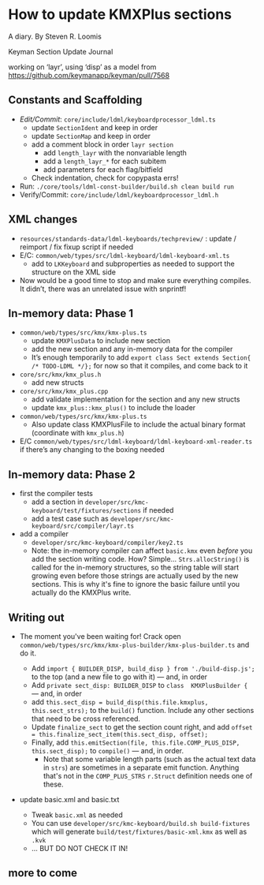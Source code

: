 # How to update KMXPlus sections

A diary.
By Steven R. Loomis

Keyman Section Update Journal

working on ‘layr’, using ‘disp’ as a model from https://github.com/keymanapp/keyman/pull/7568

## Constants and Scaffolding

- *Edit/Commit*: `core/include/ldml/keyboardprocessor_ldml.ts`
    - update `SectionIdent` and keep in order
    - update `SectionMap` and keep in order
    - add a comment block in order `layr section`
        - add `length_layr` with the nonvariable length
        - add a `length_layr_*` for each subitem
        - add parameters for each flag/bitfield
    - Check indentation, check for copypasta errs!
- Run: `./core/tools/ldml-const-builder/build.sh clean build run`
- Verify/Commit: `core/include/ldml/keyboardprocessor_ldml.h`

## XML changes

- `resources/standards-data/ldml-keyboards/techpreview/`  : update / reimport / fix fixup script if needed
- E/C: `common/web/types/src/ldml-keyboard/ldml-keyboard-xml.ts`
    - add to `LKKeyboard` and subproperties as needed to support the structure on the XML side
- Now would be a good time to stop and make sure everything compiles. It didn’t, there was an unrelated issue with snprintf!

## In-memory data: Phase 1

- `common/web/types/src/kmx/kmx-plus.ts`
    - update `KMXPlusData` to include new section
    - add the new section and any in-memory data for the compiler
    - It’s enough temporarily to add `export class Sect extends Section{ /* TODO-LDML */};` for now so that it compiles, and come back to it
- `core/src/kmx/kmx_plus.h`
    - add new structs
- `core/src/kmx/kmx_plus.cpp`
    - add validate implementation for the section and any new structs
    - update `kmx_plus::kmx_plus()` to include the loader
- `common/web/types/src/kmx/kmx-plus.ts`
    - Also update class KMXPlusFile to include the actual binary format (coordinate with `kmx_plus.h`)
- E/C `common/web/types/src/ldml-keyboard/ldml-keyboard-xml-reader.ts` if there’s any changing to the boxing needed

## In-memory data: Phase 2

- first the compiler tests
    - add a section in `developer/src/kmc-keyboard/test/fixtures/sections` if needed
    - add a test case such as `developer/src/kmc-keyboard/src/compiler/layr.ts`
- add a compiler
    - `developer/src/kmc-keyboard/compiler/key2.ts`
    - Note: the in-memory compiler can affect `basic.kmx` even _before_ you add the section writing code. How? Simple… `Strs.allocString()` is called for the in-memory structures, so the string table will start growing even before those strings are actually used by the new sections.  This is why it's fine to ignore the basic failure until you actually do the KMXPlus write.

## Writing out

- The moment you've been waiting for! Crack open `common/web/types/src/kmx/kmx-plus-builder/kmx-plus-builder.ts` and do it.
    - Add `import { BUILDER_DISP, build_disp } from './build-disp.js';` to the top (and a new file to go with it) — and, in order
    - Add `private sect_disp: BUILDER_DISP` to `class  KMXPlusBuilder {` — and, in order
    - add `this.sect_disp = build_disp(this.file.kmxplus, this.sect_strs);` to the `build()` function.  Include any other sections that need to be cross referenced.
    - Update `finalize_sect` to get the section count right, and add `offset = this.finalize_sect_item(this.sect_disp, offset);`
    - Finally, add `this.emitSection(file, this.file.COMP_PLUS_DISP, this.sect_disp);` to `compile()` — and, in order.
        - Note that some variable length parts (such as the actual text data in `strs`) are sometimes in a separate emit function. Anything that's not in the `COMP_PLUS_STRS` `r.Struct` definition needs one of these.

- update basic.xml and basic.txt
    - Tweak `basic.xml` as needed
    - You can use `developer/src/kmc-keyboard/build.sh build-fixtures` which will generate `build/test/fixtures/basic-xml.kmx` as well as `.kvk`
    - … BUT DO NOT CHECK IT IN!

## more to come
